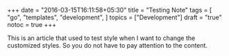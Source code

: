 +++
date = "2016-03-15T16:11:58+05:30"
title = "Testing Note"
tags = [
    "go",
    "templates",
    "development",
]
topics = ["Development"]
draft = "true"
notoc = true
+++

This is an article that used to test style when I want to change the customized styles.
So you do not have to pay attention to the content.
<!--more-->

